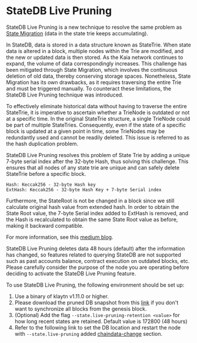 # StateDB Live Pruning

StateDB Live Pruning is a new technique to resolve the same problem as [State Migration](state-migration.md) (data in the state trie keeps accumulating).

In StateDB, data is stored in a data structure known as StateTrie. When state data is altered in a block, multiple nodes within the Trie are modified, and the new or updated data is then stored. As the Kaia network continues to expand, the volume of data correspondingly increases. This challenge has been mitigated through State Migration, which involves the continuous deletion of old data, thereby conserving storage spaces. Nonetheless, State Migration has its own drawbacks, as it requires traversing the entire Trie and must be triggered manually. To counteract these limitations, the StateDB Live Pruning technique was introduced.

To effectively eliminate historical data without having to traverse the entire StateTrie, it is imperative to ascertain whether a TrieNode is outdated or not at a specific time. In the original StateTrie structure, a single TrieNode could be part of multiple StateTries. Consequently, even if the state of a specific block is updated at a given point in time, some TrieNodes may be redundantly used and cannot be readily deleted. This issue is referred to as the hash duplication problem.

StateDB Live Pruning resolves this problem of State Trie by adding a unique 7-byte serial index after the 32-byte Hash, thus solving this challenge. This ensures that all nodes of any state trie are unique and can safely delete StateTrie before a specific block.

```
Hash: Keccak256 - 32-byte Hash key
ExtHash: Keccak256 - 32-byte Hash Key + 7-byte Serial index
```

Furthermore, the StateRoot is not be changed in a block since we still calculate original hash value from extended hash. In order to obtain the State Root value, the 7-byte Serial index added to ExtHash is removed, and the Hash is recalculated to obtain the same State Root value as before, making it backward compatible. 

For more information, see this [medium blog](https://medium.com/klaytn/strong-efficient-management-of-blockchain-data-capacity-with-statedb-live-pruning-strong-6aaa09b05f91).

StateDB Live Pruning deletes data 48 hours (default) after the information has changed, so features related to querying StateDB are not supported such as past accounts balance, contract execution on outdated blocks, etc. Please carefully consider the purpose of the node you are operating before deciding to activate the StateDB Live Pruning feature.

To use StateDB Live Pruning, the following environment should be set up:

1. Use a binary of klaytn v1.11.0 or higher.
2. Please download the pruned DB snapshot from this [link](https://packages.kaia.io/kairos/pruning-chaindata/) if you don't want to synchronize all blocks from the genesis block.
3. (Optional) Add the flag `--state.live-pruning-retention <value>` for how long recent states are retained. Default value is 172800 (48 hours)
4. Refer to the following link to set the DB location and restart the node with `--state.live-pruning` added [chaindata-change](../../misc/operation/chaindata-change.md) section.